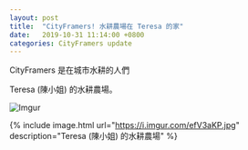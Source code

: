 ```yaml
---
layout: post
title:  "CityFramers! 水耕農場在 Teresa 的家"
date:   2019-10-31 11:14:00 +0800
categories: CityFramers update
---
```


CityFramers 是在城市水耕的人們

Teresa (陳小姐) 的水耕農場。

![Imgur](https://i.imgur.com/efV3aKP.jpg)

{% include image.html url="https://i.imgur.com/efV3aKP.jpg" description="Teresa (陳小姐) 的水耕農場" %}
